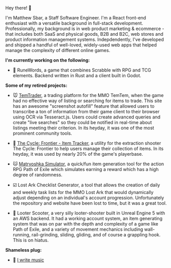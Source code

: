 Hey there! 👋

I'm Matthew Sbar, a Staff Software Engineer. I'm a React front-end enthusiast with a versatile background in full-stack development. Professionally, my background is in web product marketing & ecommerce - that includes both SaaS and physical goods, B2B and B2C, web stores and product information management systems. Indepdendently, I've developed and shipped a handful of well-loved, widely-used web apps that helped manage the complexity of different online games.


**I'm currently working on the following:**

- 🔡 RuneWords, a game that combines Scrabble with RPG and TCG elements. Backend written in Rust and a client built in Godot.

**Some of my retired projects:**

- 🐭 [TemTrader](https://temtrader.back4app.io/), a trading platform for the MMO TemTem, when the game had no effective way of listing or searching for items to trade. This site has an awesome "screenshot autofill" feature that allowed users to transcribe a ton of information from their game client to their browser using OCR via Tesseract.js. Users could create advanced queries and create "live searches" so they could be notified in real-time about listings meeting their criterion. In its heyday, it was one of the most prominent community tools.

- 🔫 [The Cycle: Frontier - Item Tracker](https://matthewsbar.github.io/cycle-frontier-item-tracker/), a utility for the extraction shooter The Cycle: Frontier to help users manage their collection of items. In its heyday, it was used by nearly 20% of the game's playerbase.

- 🐱 [Matryoshka Simulator](https://matthewsbar.github.io/matryoshka-simulator/), a quick/fun item generation tool for the action RPG Path of Exile which simulates earning a reward which has a high degree of randomness.

- ☑️ Lost Ark Checklist Generator, a tool that allows the creation of daily and weekly task lists for the MMO Lost Ark that would dynamically adjust depending on an individual's account progression. Unfortunately the repository and website have been lost to time, but it was a great tool.

- 🛴 Looter Scooter, a very silly looter-shooter built in Unreal Engine 5 with an AWS backend. It had a working account system, an item generating system that was on par with the depth and complexity of a game like Path of Exile, and a variety of movement mechanics including wall-running, rail-grinding, sliding, gliding, and of course a grappling hook. This is on hiatus.


**Shameless plug:**

- 🎵 [I write music](https://vedgy.bandcamp.com/)
